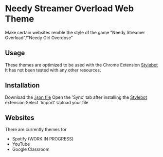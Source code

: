 


# Needy Streamer Overload Web Theme

Make certain websites remble the style of the game "Needy Streamer Overload"/"Needy Girl Overdose"

## Usage

These themes are optimized to be used with the Chrome Extension [Stylebot]([https://userstyles.org/](https://stylebot.dev/))
It has not been tested with any other resources.

## Installation

Download the [.json file](https://github.com/angelkawaiix/NSO-web-theme/blob/main/nso-web-theme.json)
Open the 'Sync' tab after installing the [Stylebot]([https://userstyles.org/](https://stylebot.dev/)) extension
Select 'Import'
Upload your file

## Websites

There are currently themes for
- Spotify (WORK IN PROGRESS)
- YouTube
- Google Classroom

